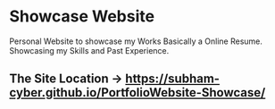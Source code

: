 # Showcase Website

Personal Website to showcase my Works  Basically a Online Resume.
Showcasing my Skills and Past Experience.

## The Site Location -> https://subham-cyber.github.io/PortfolioWebsite-Showcase/